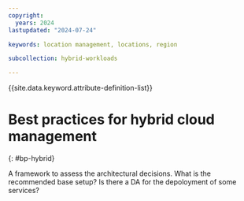 ```yaml
---
copyright:
  years: 2024
lastupdated: "2024-07-24"

keywords: location management, locations, region

subcollection: hybrid-workloads

---
```


{{site.data.keyword.attribute-definition-list}}

# Best practices for hybrid cloud management
{: #bp-hybrid}

A framework to assess the architectural decisions. What is the recommended base setup? Is there a DA for the depoloyment of some services?


